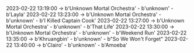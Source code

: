 2023-02-22 13:19:00 -> b'Unknown Mortal Orchestra' - b'unknown' - b'Layla'
2023-02-22 13:23:00 -> b'Unknown Mortal Orchestra' - b'unknown' - b'I Killed Captain Cook'
2023-02-22 13:27:00 -> b'Unknown Mortal Orchestra' - b'unknown' - b'That Life'
2023-02-22 13:30:00 -> b'Unknown Mortal Orchestra' - b'unknown' - b'Weekend Run'
2023-02-22 13:35:00 -> b'Khruangbin' - b'unknown' - b"So We Won't Forget"
2023-02-22 13:40:00 -> b'Clairo' - b'unknown' - b'Amoeba'
